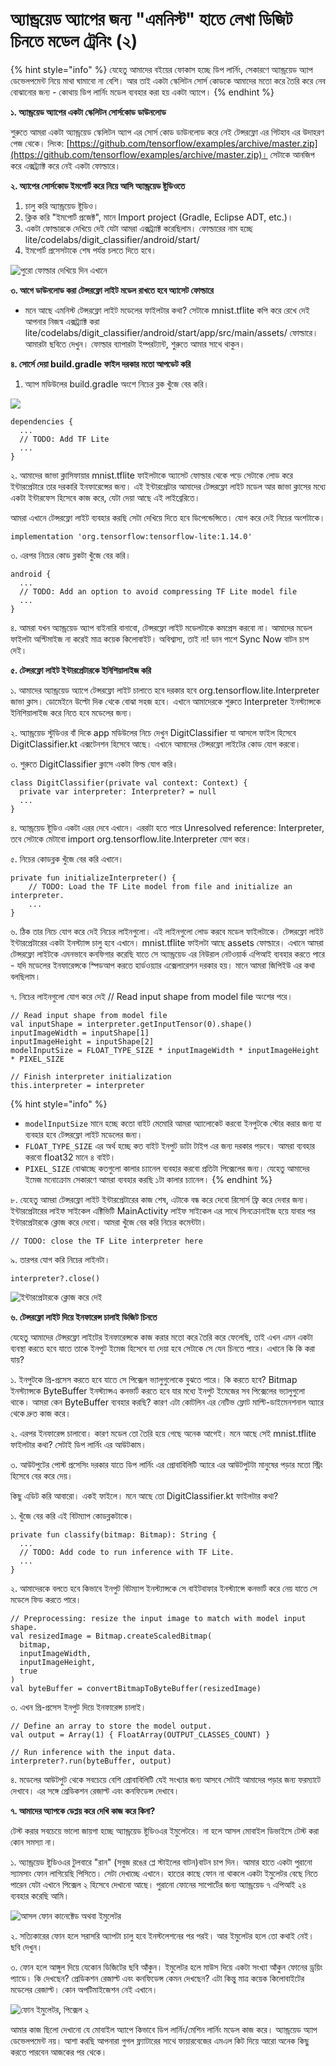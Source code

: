 # অ্যান্ড্রয়েড অ্যাপের জন্য "এমনিস্ট" হাতে লেখা ডিজিট চিনতে মডেল ট্রেনিং \(২\)

{% hint style="info" %}
যেহেতু আমাদের বইয়ের ফোকাস হচ্ছে ডিপ লার্নিং, সেকারণে অ্যান্ড্রয়েড অ্যাপ ডেভেলপমেন্ট নিয়ে মাথা ঘামাবো না বেশি। আর তাই একটা স্কেলিটন সোর্স কোডকে আমাদের মতো করে তৈরি করে নেব বোঝানোর জন্য - কোথায় ডিপ লার্নিং মডেল ব্যবহার করা হয় একটা অ্যাপে। 
{% endhint %}

**১. অ্যান্ড্রয়েড অ্যাপের একটা স্কেলিটন সোর্সকোড ডাউনলোড** 

শুরুতে আমরা একটা অ্যান্ড্রয়েড স্কেলিটন অ্যাপ এর সোর্স কোড ডাউনলোড করে নেই টেন্সরফ্লো এর গিটহাব এর উদাহরণ পেজ থেকে। লিংক: [https://github.com/tensorflow/examples/archive/master.zip](https://github.com/tensorflow/examples/archive/master.zip)।  সেটাকে আনজিপ করে এক্সট্র্যাক্ট করে নেই একটা ফোল্ডারে। 

**২. অ্যাপের সোর্সকোড ইমপোর্ট করে নিয়ে আসি অ্যান্ড্রয়েড ষ্টুডিওতে**

1. চালু করি অ্যান্ড্রয়েড ষ্টুডিও। 
2. ক্লিক করি "ইমপোর্ট প্রজেক্ট", মানে Import project \(Gradle, Eclipse ADT, etc.\)।
3. একটা ফোল্ডারকে দেখিয়ে দেই যেটা আমরা এক্সট্র্যাক্ট করেছিলাম। ফোল্ডারের নাম হচ্ছে lite/codelabs/digit\_classifier/android/start/
4. ইমপোর্ট প্রসেসটাকে শেষ পর্যন্ত চলতে দিতে হবে। 

![&#x9AA;&#x9C1;&#x9B0;&#x9CB; &#x9AB;&#x9CB;&#x9B2;&#x9CD;&#x9A1;&#x9BE;&#x9B0; &#x9A6;&#x9C7;&#x996;&#x9BF;&#x9DF;&#x9C7; &#x9A6;&#x9BF;&#x9A8; &#x98F;&#x996;&#x9BE;&#x9A8;&#x9C7; ](../.gitbook/assets/gra21.png)

**৩. আগে ডাউনলোড করা টেন্সরফ্লো লাইট মডেল রাখতে হবে অ্যাসেট ফোল্ডারে** 

* মনে আছে এমনিস্ট টেন্সরফ্লো লাইট মডেলের ফাইলটার কথা? সেটাকে mnist.tflite কপি করে রেখে দেই আপনার নিজস্ব এক্সট্র্যাক্ট করা lite/codelabs/digit\_classifier/android/start/app/src/main/assets/ ফোল্ডারে। আমারটা ছবিতে দেখুন। ফোল্ডার ব্যাপারটা ইম্পরট্যান্ট, শুরুতে আমার সাথে থাকুন। 

**৪. সোর্সে দেয়া  build.gradle ফাইল দরকার মতো আপডেট করি** 

1. অ্যাপ মডিউলের build.gradle অংশে নিচের ব্লক খুঁজে বের করি। 

![](../.gitbook/assets/studio12.png)

```text
dependencies {
  ...
  // TODO: Add TF Lite
  ...
}
```

২.  আমাদের জাভা ক্লাসিফায়ার mnist.tflite ফাইলটাকে অ্যাসেট ফোল্ডার থেকে পড়ে সেটাকে লোড করে ইন্টারপ্রেটারে তার দরকারি ইনফারেন্সের জন্য। এই ইন্টারপ্রেটার আমাদের টেন্সরফ্লো লাইট মডেল আর জাভা ক্লাসের মধ্যে একটা ইন্টারফেস হিসেবে কাজ করে, যেটা দেয়া আছে এই লাইব্রেরিতে। 

আমরা এখানে টেন্সরফ্লো লাইট ব্যবহার করছি সেটা দেখিয়ে দিতে হবে ডিপেন্ডেন্সিতে। যোগ করে দেই নিচের অংশটাকে।  

```text
implementation 'org.tensorflow:tensorflow-lite:1.14.0'
```

৩. এরপর নিচের কোড ব্লকটা খুঁজে বের করি। 

```text
android {
  ...
  // TODO: Add an option to avoid compressing TF Lite model file
  ...
}
```

৪. আমরা যখন অ্যান্ড্রয়েড অ্যাপ বাইনারি বানাবো, টেন্সরফ্লো লাইট মডেলটাকে কমপ্রেস করবো না। আমাদের মডেল ফাইলটা অপ্টিমাইজ না করেই মাত্র কয়েক কিলোবাইট। অবিশ্বাস্য, তাই না! ডান পাশে Sync Now বাটন চাপ দেই। 

**৫. টেন্সরফ্লো লাইট ইন্টারপ্রেটারকে ইনিশিয়ালাইজ করি**

১. আমাদের অ্যান্ড্রয়েড অ্যাপে টেন্সরফ্লো লাইট চালাতে হবে দরকার হবে org.tensorflow.lite.Interpreter জাভা ক্লাস। ডোমেইনে উল্টো দিক থেকে বোঝা সহজ হবে। এখানে আমাদেরকে শুরুতে Interpreter ইনস্ট্যান্সকে ইনিশিয়ালাইজ করে নিতে হবে মডেলের জন্য। 

২. অ্যান্ড্রয়েড স্টুডিওর বাঁ দিকে app মডিউলের নিচে দেখুন DigitClassifier যা আসলে ফাইল হিসেবে DigitClassifier.kt এক্সটেনশন হিসেবে আছে। এখানে আমাদের টেন্সরফ্লো লাইটের কোড যোগ করবো। 

৩. শুরুতে DigitClassifier ক্লাসে একটা ফিল্ড যোগ করি। 

```text
class DigitClassifier(private val context: Context) {
  private var interpreter: Interpreter? = null
  ...
}
```

৪. অ্যান্ড্রয়েড ষ্টুডিও একটা এরর দেবে এখানে। এররটা  হতে পারে Unresolved reference: Interpreter, তবে সেটাকে মেটাবো import org.tensorflow.lite.Interpreter যোগ করে। 

৫. নিচের কোডব্লক খুঁজে বের করি এখানে। 

```text
private fun initializeInterpreter() {
    // TODO: Load the TF Lite model from file and initialize an interpreter.
    ...
}
```

৬. ঠিক তার নিচে যোগ করে দেই নিচের লাইনগুলো। এই লাইনগুলো লোড করবে মডেল ফাইলটাকে। টেন্সরফ্লো লাইট ইন্টারপ্রেটারের একটা ইনস্ট্যান্স চালু হবে এখানে। mnist.tflite ফাইলটা আছে assets ফোল্ডারে। এখানে আমরা টেন্সরফ্লো লাইটকে এমনভাবে কনফিগার করেছি যাতে সে অ্যান্ড্রয়েড এর নিউরাল নেটওয়ার্ক এপিআই ব্যবহার করতে পারে - যদি মডেলের ইনফারেন্সকে স্পিডআপ করতে হার্ডওয়্যার এক্সেলারেশন দরকার হয়। মানে আমরা জিপিইউ এর কথা বলছিলাম। 

৭. নিচের লাইনগুলো যোগ করে দেই // Read input shape from model file অংশের পরে। 

```text
// Read input shape from model file
val inputShape = interpreter.getInputTensor(0).shape()
inputImageWidth = inputShape[1]
inputImageHeight = inputShape[2]
modelInputSize = FLOAT_TYPE_SIZE * inputImageWidth * inputImageHeight * PIXEL_SIZE

// Finish interpreter initialization
this.interpreter = interpreter
```

{% hint style="info" %}
* `modelInputSize` মানে হচ্ছে কতো বাইট মেমোরি আমরা অ্যালোকেট করবো ইনপুটকে স্টোর করার জন্য যা ব্যবহার হবে টেন্সরফ্লো লাইট মডেলের জন্য।  
* `FLOAT_TYPE_SIZE` এর অর্থ হচ্ছে কত বাইট ইনপুট ডাটা টাইপ এর জন্য দরকার পড়বে। আমরা ব্যবহার করবো float32 মানে ৪ বাইট। 
* `PIXEL_SIZE` বোঝাচ্ছে কতগুলো কালার চ্যানেল ব্যবহার করবো প্রতিটা পিক্সেলের জন্য। যেহেতু আমাদের ইমেজ মনোক্রোম সেকারণে আমরা ব্যবহার করছি ১টা কালার চ্যানেল। 
{% endhint %}

৮. যেহেতু আমরা টেন্সরফ্লো লাইট ইন্টারপ্রেটারের কাজ শেষ, এটাকে বন্ধ করে দেবো রিসোর্স ফ্রি করে দেবার জন্য। ইন্টারপ্রেটারের লাইফ সাইকেল এক্টিভিটি MainActivity লাইফ সাইকেল এর সাথে সিনক্রোনাইজ হয়ে যাবার পর ইন্টারপ্রেটারকে ক্লোজ করে দেবো। আমরা খুঁজে বের করি নিচের কমেন্টটা। 

```text
// TODO: close the TF Lite interpreter here
```

৯. তারপর যোগ করি নিচের লাইনটা। 

```text
interpreter?.close()
```

![&#x987;&#x9A8;&#x9CD;&#x99F;&#x9BE;&#x9B0;&#x9AA;&#x9CD;&#x9B0;&#x9C7;&#x99F;&#x9BE;&#x9B0;&#x995;&#x9C7; &#x995;&#x9CD;&#x9B2;&#x9CB;&#x99C; &#x995;&#x9B0;&#x9C7; &#x9A6;&#x9C7;&#x987; ](../.gitbook/assets/app4.png)

**৬. টেন্সরফ্লো লাইট দিয়ে ইনফারেন্স চালাই ডিজিট চিনতে** 

যেহেতু আমাদের টেন্সরফ্লো লাইটের ইনফারেন্সকে কাজ করার মতো করে তৈরি করে ফেলেছি, তাই এখন এমন একটা ব্যবস্থা করতে হবে যাতে তাকে ইনপুট ইমেজ হিসেবে যা দেয়া হবে সেটাকে সে যেন চিনতে পারে। এখানে কি কি করা যায়?

১. ইনপুটকে প্রি-প্রসেস করতে হবে যাতে সে পিক্সেল ভ্যালুগুলোকে বুঝতে পারে। কি করতে হবে? Bitmap ইনস্ট্যান্সকে ByteBuffer ইনস্ট্যান্সএ কনভার্ট করতে হবে যার মধ্যে ইনপুট ইমেজের সব পিক্সেলের ভ্যালুগুলো থাকে। আমরা কেন ByteBuffer ব্যবহার করছি? কারণ এটা কোটলিন এর নেটিভ ফ্লোট মাল্টি-ডাইমেনশনাল অ্যারে থেকে দ্রুত কাজ করে। 

২. এরপর ইনফারেন্স চালাবো। কারণ মডেল তো তৈরি হয়ে গেছে অনেক আগেই। মনে আছে সেই mnist.tflite ফাইলটার কথা? সেটাই ডিপ লার্নিং এর আউটকাম। 

৩. আউটপুটের পোস্ট প্রসেসিং দরকার যাতে ডিপ লার্নিং এর প্রোবাবিলিটি অ্যারে এর আউটপুটটা মানুষের পড়ার মতো স্ট্রিং হিসেবে বের করে দেয়। 

কিছু এডিট করি আবারো। একই ফাইলে। মনে আছে তো DigitClassifier.kt ফাইলটার কথা? 

১. খুঁজে বের করি এই বিটম্যাপ কোডব্লকটাকে।  

```text
private fun classify(bitmap: Bitmap): String {
  ...
  // TODO: Add code to run inference with TF Lite.
  ...
}
```

২. আমাদেরকে বলতে হবে কিভাবে ইনপুট বিটম্যাপ ইনস্ট্যান্সকে সে বাইটবাফার ইনস্ট্যান্সে কনভার্ট করে নেয় যাতে সে মডেলে ফিড করতে পারে।

```text
// Preprocessing: resize the input image to match with model input shape.
val resizedImage = Bitmap.createScaledBitmap(
  bitmap,
  inputImageWidth,
  inputImageHeight,
  true
)
val byteBuffer = convertBitmapToByteBuffer(resizedImage)
```

৩. এখন প্রি-প্রসেস ইনপুট দিয়ে ইনফারেন্স চালাই। 

```text
// Define an array to store the model output.
val output = Array(1) { FloatArray(OUTPUT_CLASSES_COUNT) }

// Run inference with the input data.
interpreter?.run(byteBuffer, output)
```

৪. মডেলের আউটপুট থেকে সবচেয়ে বেশি প্রোবাবিলিটি যেই সংখ্যার জন্য আসবে সেটাই আমাদের পড়ার জন্য ফরম্যাটে দেখাবে। এর সঙ্গে প্রেডিকশন রেজাল্ট এবং কনফিডেন্স দেখাবে। 

**৭. আমাদের অ্যাপকে ডেপ্লয় করে দেখি কাজ করে কিনা?**

টেস্ট করার সবচেয়ে ভালো জায়গা হচ্ছে অ্যান্ড্রয়েড ষ্টুডিওএর ইমুলেটরে। না হলে আসল মোবাইল ডিভাইসে টেস্ট করা কোন সমস্যা না। 

১. অ্যান্ড্রয়েড ষ্টুডিওএর টুলবারে "রান" \(সবুজ রঙের প্লে স্টাইলের বাটন\)বাটন চাপ দিন। আমার হাতে একটা পুরানো স্যামসাং ফোন লাগিয়েছি পিসিতে। সেটা দেখাচ্ছে এখানে। হাতের কাছে ফোন না থাকলে একটা ইমুলেটর বেছে নিতে পারেন যেটা এখানে পিক্সেল ২ হিসেবে দেখানো আছে। পুরানো ফোনের সাপোর্টের জন্য অ্যান্ড্রয়েড ৭ এপিআই ২৪ ব্যবহার করেছি আমি। 

![&#x986;&#x9B8;&#x9B2; &#x9AB;&#x9CB;&#x9A8; &#x995;&#x9BE;&#x9A8;&#x9C7;&#x995;&#x9CD;&#x99F;&#x9C7;&#x9A1; &#x985;&#x9A5;&#x9AC;&#x9BE; &#x987;&#x9AE;&#x9C1;&#x9B2;&#x9C7;&#x99F;&#x9B0;](../.gitbook/assets/image.png)

২. সত্যিকারের ফোন হলে সরাসরি অ্যাপটা চালু হবে ইনস্টলেশনের পর পরই। আর  ইমুলেটর হলে তো কথাই নেই। ছবি দেখুন। 

৩. ফোন হলে আঙ্গুল দিয়ে যেকোন ডিজিটের ছবি আঁকুন। ইমুলেটর হলে মাউস দিয়ে একটা সংখ্যা আঁকুন ফোনের ড্রয়িং প্যাডে। কি দেখছেন? প্রেডিকশন রেজাল্ট এবং কনফিডেন্স কেমন দেখছেন? এটা কিন্তু মাত্র কয়েক কিলোবাইটের মডেলের রেজাল্ট। কোন অপটিমাইজেশন নেই এখানে। 

![&#x9AB;&#x9CB;&#x9A8; &#x987;&#x9AE;&#x9C1;&#x9B2;&#x9C7;&#x99F;&#x9B0;, &#x9AA;&#x9BF;&#x995;&#x9CD;&#x9B8;&#x9C7;&#x9B2; &#x9E8;](../.gitbook/assets/app34.png)

আমার কাজ ছিলো দেখানো যে মোবাইল অ্যাপে কিভাবে ডিপ লার্নিং/মেশিন লার্নিং মডেল কাজ করে। অ্যান্ড্রয়েড অ্যাপ ডেভেলপমেন্ট নয়। আশা করছি আপনারা গুগল ফ্ল্যাটারের সাথে ফায়ারবেজের এমএল কিট দিয়ে আরো অনেক কিছু করতে পারবেন আজকের পর থেকে।




